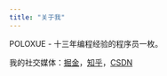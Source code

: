```yaml
---
title: "关于我"
---
```


POLOXUE - 十三年编程经验的程序员一枚。

我的社交媒体：[掘金](https://juejin.cn/user/606586150614343)，[知乎](https://www.zhihu.com/people/xue-jian-27)，[CSDN](https://blog.csdn.net/peitianmeng?spm=1010.2135.3001.5343)
